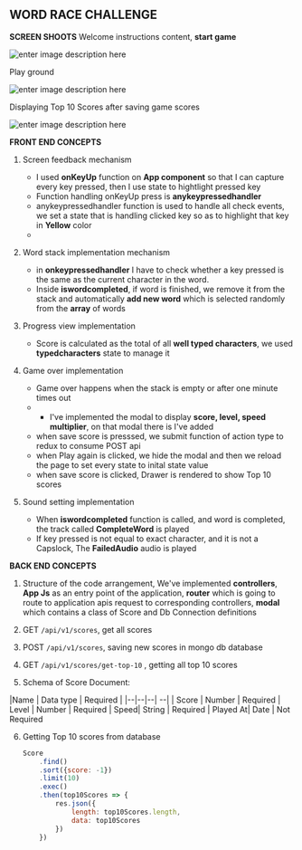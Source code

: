 ## WORD RACE CHALLENGE
**SCREEN SHOOTS**
Welcome instructions content, **start game**

![enter image description here](https://res.cloudinary.com/dpqasrwfu/image/upload/v1635190533/2_mbmlhu.png)

Play ground

![enter image description here](https://res.cloudinary.com/dpqasrwfu/image/upload/v1635190533/3_gnvd5u.png)

Displaying Top 10 Scores after saving game scores

![enter image description here](https://res.cloudinary.com/dpqasrwfu/image/upload/v1635190534/1_hh24df.png)

**FRONT END CONCEPTS**

 1. Screen feedback mechanism
	 
	 - I used **onKeyUp** function on **App component** so that I can capture every key pressed, then I use state to hightlight pressed key
	 - Function handling onKeyUp press is **anykeypressedhandler**
	 - anykeypressedhandler function is used to handle all check events, we set a state that is handling clicked key so as to highlight that key in **Yellow** color	
	 - 
2. Word stack implementation mechanism
	- in **onkeypressedhandler** I have to check whether a key pressed is the same as the current character in the word. 
	- Inside **iswordcompleted**, if word is finished, we remove it from the stack and automatically **add new word** which is selected randomly from the **array** of words
	
3. Progress view implementation
	- Score is calculated as the total of all **well typed characters**, we used **typedcharacters** state to manage it

4. Game over  implementation
	- Game over happens when the stack is empty or after one minute times out
	- - I've implemented the modal to display **score, level, speed multiplier**, on that modal there is I've added
	- when save score is presssed, we submit function of action type to redux to consume POST api
	- when 	Play again is clicked, we hide the modal and then we reload the page to set every state to inital state value
	- when save score is clicked, Drawer is rendered to show Top 10 scores

5. Sound setting implementation
	- When **iswordcompleted** function is called, and word is completed, the track called **CompleteWord** is played
	- If key pressed is not equal to exact character, and it is not a Capslock, The **FailedAudio** audio is played


**BACK END CONCEPTS**

1. Structure of the code arrangement, We've implemented **controllers**, **App Js** as an entry point of the application, **router** which is going to route to application apis request to corresponding controllers, **modal** which contains a class of Score and Db Connection definitions

2.  GET `/api/v1/scores`, get all scores
3. POST `/api/v1/scores`, saving new scores in mongo db database
4. GET `/api/v1/scores/get-top-10` , getting all top 10 scores
5. Schema of Score Document:
	
|Name  | Data type  | Required  | 
|--|--|--| --|
| Score  | Number  | Required
| Level | Number |  Required 
| Speed| String |  Required
| Played At| Date |  Not Required  


6. Getting Top 10 scores from database

	
	```javascript
	Score
        .find()
        .sort({score: -1})
        .limit(10)
        .exec()
        .then(top10Scores => {
            res.json({
                length: top10Scores.length,
                data: top10Scores
            })
        })
	```
